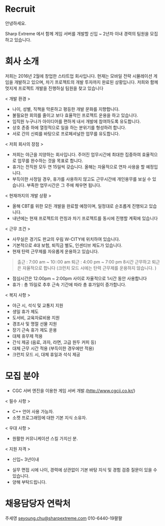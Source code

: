 # Recruit


안녕하세요. 

Sharp Extreme 에서 함께 게임 서버를 개발할 신입 ~ 2년차 이내 경력의 팀원을 모집하고 있습니다. 


# 회사 소개 

저희는 2016년 2월에 창업한 스타트업 회사입니다. 
현재는 모바일 전략 시뮬레이션 게임을 개발하고 있으며, 차기 프로젝트의 개발 투자까지 완료된 상황입니다. 저희와 함께 멋지게 프로젝트 개발을 진행하실 팀원을 찾고 있습니다 


< 개발 환경 > 
  - 나이, 성별, 직책을 막론하고 평등한 개발 문화를 지향합니다. 
  - 불필요한 회의를 줄이고 보다 효율적인 프로젝트 운용을 하고 있습니다. 
  - 임직원 누구나가 아이디어를 편하게 내서 개발에 참여하도록 유도합니다. 
  - 상호 존중 하에 열정적으로 일을 하는 분위기를 형성하려 합니다. 
  - 서로 간의 신뢰를 바탕으로 프로페셔널한 업무를 유도합니다. 

< 저희 회사의 장점 > 
  - 저희는 야근을 지양하는 회사입니다. 주어진 업무시간에 최대한 집중하여 효율적으로 업무를 완수하는 것을 목표로 합니다. 
  - 휴가는 전직원 모두 연 15일씩 갖습니다. 올해는 자율적으로 연차 사용을 할 예정입니다. 
  - 부득이한 사정일 경우, 휴가를 사용하지 않고도 근무시간에 개인용무를 보실 수 있습니다. 부족한 업무시간은 그 주에 채우면 됩니다. 

< 현재까지의 개발 상황 > 
  - 올해 CBT를 위한 모든 개발을 완료할 예정이며, 일정대로 순조롭게 진행되고 있습니다. 
  - 내년에는 현재 프로젝트의 런칭과 차기 프로젝트를 동시에 진행할 계획에 있습니다 

< 근무 조건 > 
  - 사무실은 경기도 판교의 우림 W-CITY에 위치하여 있습니다. 
  - 기본적으로 4대 보험, 퇴직금 별도, 인센티브 제도가 있습니다. 
  - 현재 탄력 근무제를 자유롭게 운용하고 있습니다. 
  > 출근 : 7:00 am ~ 10::00 am
  > 퇴근 : 4:00 pm ~ 7:00 pm
  > 8시간 근무하고 퇴근은 자율적으로 합니다 (크런치 모드 시에는 탄력 근무제를 운용하지 않습니다. ) 

  - 점심시간은 12:00pm ~ 2:00pm 사이로 자율적으로 1시간 동안 사용합니다 
  - 휴가 : 총 15일로 추후 근속 기간에 따라 총 휴가일이 증가합니다. 

< 복지 사항 > 
  - 야근 시, 석식 및 교통지 지원 
  - 생일 휴가 제도 
  - 도서비, 교육자료비용 지원 
  - 경조사 및 명절 선물 지원 
  - 장기 근속 휴가 제도 운용 
  - 대체 휴무제 적용 
  - 간식 제공 (음료, 과자, 라면, 고급 원두 커피 등) 
  - 대체 근무 시간 적용 (부득이한 경우에만 적용) 
  - 크런치 모드 시, 대체 휴일과 석식 제공 

# 모집 분야 

- CGC 서버 엔진을 이용한 게임 서버 개발.(http://www.cgcii.co.kr/) 

< 필수 사항 >
  - C++ 언어 사용 가능자.
  - 소켓 프로그래밍에 대한 기본 지식 소유자.

< 우대 사항 >
  - 원활한 커뮤니케이션 스킬 가지신 분.

< 지원 자격 >
  - 신입~ 3년이내
  

* 실무 면접 시에 나이, 경력에 상관없이 기본 바탕 지식 및 경험 검증 질문이 있을 수 있습니다.
* 양해 부탁드립니다.


# 채용담당자 연락처

주세영
seyoung.chu@sharpextreme.com
010-6440-19팔팔
